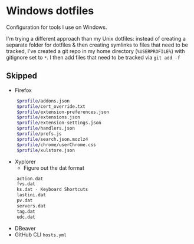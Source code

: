 # Windows dotfiles

Configuration for tools I use on Windows.

I'm trying a different approach than my Unix dotfiles: instead of creating a separate folder for dotfiles & then creating symlinks to files that need to be tracked, I've created a git repo in my home directory (`%USERPROFILE%`) with gitignore set to `*`. I then add files that need to be tracked via `git add -f`

## Skipped

* Firefox
```bash
    $profile/addons.json
    $profile/cert_override.txt
    $profile/extension-preferences.json
    $profile/extensions.json
    $profile/extension-settings.json
    $profile/handlers.json
    $profile/prefs.js
    $profile/search.json.mozlz4
    $profile/chrome/userChrome.css
    $profile/xulstore.json
```

* Xyplorer
    * Figure out the dat format
```bash
    action.dat
    fvs.dat
    ks.dat - Keyboard Shortcuts
    lastini.dat
    pv.dat
    servers.dat
    tag.dat
    udc.dat
```

* DBeaver
* GitHub CLI `hosts.yml`

